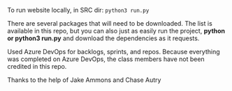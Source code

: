 To run website locally, in SRC dir:
`python3 run.py`

There are several packages that will need to be downloaded. The list is available in this repo, but you can also just as easily run the project, **python or python3 run.py** and download the dependencies as it requests.

Used Azure DevOps for backlogs, sprints, and repos. Because everything was completed on Azure DevOps, the class members have not been credited in this repo.

Thanks to the help of Jake Ammons and Chase Autry
